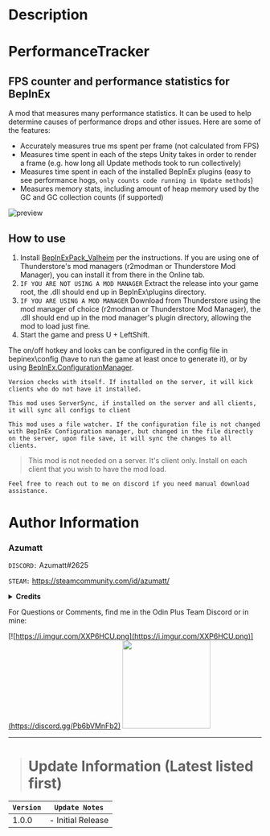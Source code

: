 # Description

# PerformanceTracker


## FPS counter and performance statistics for BepInEx

A mod that measures many performance statistics. It can be used to help determine causes of performance drops and other issues. Here are some of the features:
- Accurately measures true ms spent per frame (not calculated from FPS)
- Measures time spent in each of the steps Unity takes in order to render a frame (e.g. how long all Update methods took to run collectively)
- Measures time spent in each of the installed BepInEx plugins (easy to see performance hogs, `only counts code running in Update methods`)
- Measures memory stats, including amount of heap memory used by the GC and GC collection counts (if supported)

![preview](https://i.imgur.com/huFsbHy.png)

## How to use
1. Install [BepInExPack_Valheim](https://valheim.thunderstore.io/package/denikson/BepInExPack_Valheim/) per the instructions. If you are using one of Thunderstore's mod managers (r2modman or Thunderstore Mod Manager), you can install it from there in the Online tab.
2. `IF YOU ARE NOT USING A MOD MANAGER` Extract the release into your game root, the .dll should end up in BepInEx\plugins directory.
3. `IF YOU ARE USING A MOD MANAGER` Download from Thunderstore using the mod manager of choice (r2modman or Thunderstore Mod Manager), the .dll should end up in the mod manager's plugin directory, allowing the mod to load just fine.
3. Start the game and press U + LeftShift.

The on/off hotkey and looks can be configured in the config file in bepinex\config (have to run the game at least once to generate it), or by using [BepInEx.ConfigurationManager](https://github.com/BepInEx/BepInEx.ConfigurationManager).


`Version checks with itself. If installed on the server, it will kick clients who do not have it installed.`

`This mod uses ServerSync, if installed on the server and all clients, it will sync all configs to client`

`This mod uses a file watcher. If the configuration file is not changed with BepInEx Configuration manager, but changed in the file directly on the server, upon file save, it will sync the changes to all clients.`

> This mod is not needed on a server. It's client only. Install on each client that you wish to have the mod load.



`Feel free to reach out to me on discord if you need manual download assistance.`


# Author Information

### Azumatt

`DISCORD:` Azumatt#2625

`STEAM:` https://steamcommunity.com/id/azumatt/

<details><summary><b>Credits</b></summary>

Thank you to the following people for their contributions to this mod. Their code is included in this mod and is primarily what this mod is based off of:

[ManlyMarco](https://github.com/ManlyMarco)

[Kein](https://github.com/Kein)

[VictorienXP](https://github.com/VictorienXP)




</details>

For Questions or Comments, find me in the Odin Plus Team Discord or in mine:

[![https://i.imgur.com/XXP6HCU.png](https://i.imgur.com/XXP6HCU.png)](https://discord.gg/Pb6bVMnFb2)
<a href="https://discord.gg/pdHgy6Bsng"><img src="https://i.imgur.com/Xlcbmm9.png" href="https://discord.gg/pdHgy6Bsng" width="175" height="175"></a>
***

> # Update Information (Latest listed first)

| `Version` | `Update Notes`    |
|-----------|-------------------|
| 1.0.0     | - Initial Release |
